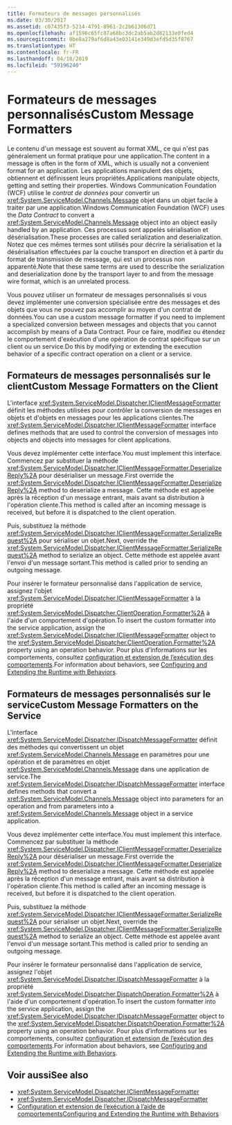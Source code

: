 ```yaml
---
title: Formateurs de messages personnalisés
ms.date: 03/30/2017
ms.assetid: c07435f3-5214-4791-8961-2c2b61306d71
ms.openlocfilehash: af1596c65fc87a68bc3dc2ab5ab2d82133e0fed4
ms.sourcegitcommit: 0be8a279af6d8a43e03141e349d3efd5d35f8767
ms.translationtype: HT
ms.contentlocale: fr-FR
ms.lasthandoff: 04/18/2019
ms.locfileid: "59196240"
---
```

# <a name="custom-message-formatters"></a><span data-ttu-id="366f7-102">Formateurs de messages personnalisés</span><span class="sxs-lookup"><span data-stu-id="366f7-102">Custom Message Formatters</span></span>
<span data-ttu-id="366f7-103">Le contenu d'un message est souvent au format XML, ce qui n'est pas généralement un format pratique pour une application.</span><span class="sxs-lookup"><span data-stu-id="366f7-103">The content in a message is often in the form of XML, which is usually not a convenient format for an application.</span></span> <span data-ttu-id="366f7-104">Les applications manipulent des objets, obtiennent et définissent leurs propriétés.</span><span class="sxs-lookup"><span data-stu-id="366f7-104">Applications manipulate objects, getting and setting their properties.</span></span> <span data-ttu-id="366f7-105">Windows Communication Foundation (WCF) utilise le *contrat de données* pour convertir un <xref:System.ServiceModel.Channels.Message> objet dans un objet facile à traiter par une application.</span><span class="sxs-lookup"><span data-stu-id="366f7-105">Windows Communication Foundation (WCF) uses the *Data Contract* to convert a <xref:System.ServiceModel.Channels.Message> object into an object easily handled by an application.</span></span> <span data-ttu-id="366f7-106">Ces processus sont appelés sérialisation et désérialisation.</span><span class="sxs-lookup"><span data-stu-id="366f7-106">These processes are called serialization and deserialization.</span></span> <span data-ttu-id="366f7-107">Notez que ces mêmes termes sont utilisés pour décrire la sérialisation et la désérialisation effectuées par la couche transport en direction et à partir du format de transmission de message, qui est un processus non apparenté.</span><span class="sxs-lookup"><span data-stu-id="366f7-107">Note that these same terms are used to describe the serialization and deserialization done by the transport layer to and from the message wire format, which is an unrelated process.</span></span>  
  
 <span data-ttu-id="366f7-108">Vous pouvez utiliser un formateur de messages personnalisés si vous devez implémenter une conversion spécialisée entre des messages et des objets que vous ne pouvez pas accomplir au moyen d'un contrat de données.</span><span class="sxs-lookup"><span data-stu-id="366f7-108">You can use a custom message formatter if you need to implement a specialized conversion between messages and objects that you cannot accomplish by means of a Data Contract.</span></span> <span data-ttu-id="366f7-109">Pour ce faire, modifiez ou étendez le comportement d'exécution d'une opération de contrat spécifique sur un client ou un service.</span><span class="sxs-lookup"><span data-stu-id="366f7-109">Do this by modifying or extending the execution behavior of a specific contract operation on a client or a service.</span></span>  
  
## <a name="custom-message-formatters-on-the-client"></a><span data-ttu-id="366f7-110">Formateurs de messages personnalisés sur le client</span><span class="sxs-lookup"><span data-stu-id="366f7-110">Custom Message Formatters on the Client</span></span>  
 <span data-ttu-id="366f7-111">L'interface <xref:System.ServiceModel.Dispatcher.IClientMessageFormatter> définit les méthodes utilisées pour contrôler la conversion de messages en objets et d'objets en messages pour les applications clientes.</span><span class="sxs-lookup"><span data-stu-id="366f7-111">The <xref:System.ServiceModel.Dispatcher.IClientMessageFormatter> interface defines methods that are used to control the conversion of messages into objects and objects into messages for client applications.</span></span>  
  
 <span data-ttu-id="366f7-112">Vous devez implémenter cette interface.</span><span class="sxs-lookup"><span data-stu-id="366f7-112">You must implement this interface.</span></span> <span data-ttu-id="366f7-113">Commencez par substituer la méthode <xref:System.ServiceModel.Dispatcher.IClientMessageFormatter.DeserializeReply%2A> pour désérialiser un message.</span><span class="sxs-lookup"><span data-stu-id="366f7-113">First override the <xref:System.ServiceModel.Dispatcher.IClientMessageFormatter.DeserializeReply%2A> method to deserialize a message.</span></span> <span data-ttu-id="366f7-114">Cette méthode est appelée après la réception d'un message entrant, mais avant sa distribution à l'opération cliente.</span><span class="sxs-lookup"><span data-stu-id="366f7-114">This method is called after an incoming message is received, but before it is dispatched to the client operation.</span></span>  
  
 <span data-ttu-id="366f7-115">Puis, substituez la méthode <xref:System.ServiceModel.Dispatcher.IClientMessageFormatter.SerializeRequest%2A> pour sérialiser un objet.</span><span class="sxs-lookup"><span data-stu-id="366f7-115">Next, override the <xref:System.ServiceModel.Dispatcher.IClientMessageFormatter.SerializeRequest%2A> method to serialize an object.</span></span> <span data-ttu-id="366f7-116">Cette méthode est appelée avant l'envoi d'un message sortant.</span><span class="sxs-lookup"><span data-stu-id="366f7-116">This method is called prior to sending an outgoing message.</span></span>  
  
 <span data-ttu-id="366f7-117">Pour insérer le formateur personnalisé dans l'application de service, assignez l'objet <xref:System.ServiceModel.Dispatcher.IClientMessageFormatter> à la propriété <xref:System.ServiceModel.Dispatcher.ClientOperation.Formatter%2A> à l'aide d'un comportement d'opération.</span><span class="sxs-lookup"><span data-stu-id="366f7-117">To insert the custom formatter into the service application, assign the <xref:System.ServiceModel.Dispatcher.IClientMessageFormatter> object to the <xref:System.ServiceModel.Dispatcher.ClientOperation.Formatter%2A> property using an operation behavior.</span></span> <span data-ttu-id="366f7-118">Pour plus d’informations sur les comportements, consultez [configuration et extension de l’exécution des comportements](../../../../docs/framework/wcf/extending/configuring-and-extending-the-runtime-with-behaviors.md).</span><span class="sxs-lookup"><span data-stu-id="366f7-118">For information about behaviors, see [Configuring and Extending the Runtime with Behaviors](../../../../docs/framework/wcf/extending/configuring-and-extending-the-runtime-with-behaviors.md).</span></span>  
  
## <a name="custom-message-formatters-on-the-service"></a><span data-ttu-id="366f7-119">Formateurs de messages personnalisés sur le service</span><span class="sxs-lookup"><span data-stu-id="366f7-119">Custom Message Formatters on the Service</span></span>  
 <span data-ttu-id="366f7-120">L'interface <xref:System.ServiceModel.Dispatcher.IDispatchMessageFormatter> définit des méthodes qui convertissent un objet <xref:System.ServiceModel.Channels.Message> en paramètres pour une opération et de paramètres en objet <xref:System.ServiceModel.Channels.Message> dans une application de service.</span><span class="sxs-lookup"><span data-stu-id="366f7-120">The <xref:System.ServiceModel.Dispatcher.IDispatchMessageFormatter> interface defines methods that convert a <xref:System.ServiceModel.Channels.Message> object into parameters for an operation and from parameters into a <xref:System.ServiceModel.Channels.Message> object in a service application.</span></span>  
  
 <span data-ttu-id="366f7-121">Vous devez implémenter cette interface.</span><span class="sxs-lookup"><span data-stu-id="366f7-121">You must implement this interface.</span></span> <span data-ttu-id="366f7-122">Commencez par substituer la méthode <xref:System.ServiceModel.Dispatcher.IClientMessageFormatter.DeserializeReply%2A> pour désérialiser un message.</span><span class="sxs-lookup"><span data-stu-id="366f7-122">First override the <xref:System.ServiceModel.Dispatcher.IClientMessageFormatter.DeserializeReply%2A> method to deserialize a message.</span></span> <span data-ttu-id="366f7-123">Cette méthode est appelée après la réception d'un message entrant, mais avant sa distribution à l'opération cliente.</span><span class="sxs-lookup"><span data-stu-id="366f7-123">This method is called after an incoming message is received, but before it is dispatched to the client operation.</span></span>  
  
 <span data-ttu-id="366f7-124">Puis, substituez la méthode <xref:System.ServiceModel.Dispatcher.IClientMessageFormatter.SerializeRequest%2A> pour sérialiser un objet.</span><span class="sxs-lookup"><span data-stu-id="366f7-124">Next, override the <xref:System.ServiceModel.Dispatcher.IClientMessageFormatter.SerializeRequest%2A> method to serialize an object.</span></span> <span data-ttu-id="366f7-125">Cette méthode est appelée avant l'envoi d'un message sortant.</span><span class="sxs-lookup"><span data-stu-id="366f7-125">This method is called prior to sending an outgoing message.</span></span>  
  
 <span data-ttu-id="366f7-126">Pour insérer le formateur personnalisé dans l'application de service, assignez l'objet <xref:System.ServiceModel.Dispatcher.IDispatchMessageFormatter> à la propriété <xref:System.ServiceModel.Dispatcher.DispatchOperation.Formatter%2A> à l'aide d'un comportement d'opération.</span><span class="sxs-lookup"><span data-stu-id="366f7-126">To insert the custom formatter into the service application, assign the <xref:System.ServiceModel.Dispatcher.IDispatchMessageFormatter> object to the <xref:System.ServiceModel.Dispatcher.DispatchOperation.Formatter%2A> property using an operation behavior.</span></span> <span data-ttu-id="366f7-127">Pour plus d’informations sur les comportements, consultez [configuration et extension de l’exécution des comportements](../../../../docs/framework/wcf/extending/configuring-and-extending-the-runtime-with-behaviors.md).</span><span class="sxs-lookup"><span data-stu-id="366f7-127">For information about behaviors, see [Configuring and Extending the Runtime with Behaviors](../../../../docs/framework/wcf/extending/configuring-and-extending-the-runtime-with-behaviors.md).</span></span>  
  
## <a name="see-also"></a><span data-ttu-id="366f7-128">Voir aussi</span><span class="sxs-lookup"><span data-stu-id="366f7-128">See also</span></span>

- <xref:System.ServiceModel.Dispatcher.IClientMessageFormatter>
- <xref:System.ServiceModel.Dispatcher.IDispatchMessageFormatter>
- [<span data-ttu-id="366f7-129">Configuration et extension de l’exécution à l’aide de comportements</span><span class="sxs-lookup"><span data-stu-id="366f7-129">Configuring and Extending the Runtime with Behaviors</span></span>](../../../../docs/framework/wcf/extending/configuring-and-extending-the-runtime-with-behaviors.md)
